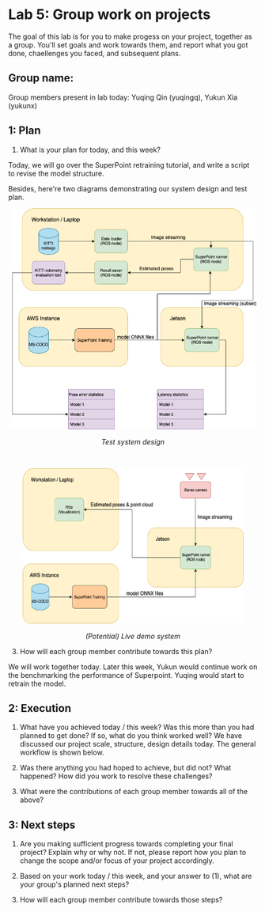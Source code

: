 Lab 5: Group work on projects
===
The goal of this lab is for you to make progess on your project, together as a group. You'll set goals and work towards them, and report what you got done, chaellenges you faced, and subsequent plans.

Group name:
---
Group members present in lab today: Yuqing Qin (yuqingq), Yukun Xia (yukunx)

1: Plan
----
1. What is your plan for today, and this week? 

Today, we will go over the SuperPoint retraining tutorial, and write a script to revise the model structure. 

Besides, here're two diagrams demonstrating our system design and test plan. 

<p align="center">
  <img width="499" height="447" src="Framework_Tests_combined.png" >
</p>
<p align="center">
  <em>Test system design</em>
</p>

&nbsp;

<p align="center">
  <img width="447" height="314" src="Framework_Live_demo_with_Jetson.png" >
</p>
<p align="center">
  <em>(Potential) Live demo system</em>
</p>

3. How will each group member contribute towards this plan?

We will work together today. Later this week, Yukun would continue work on the benchmarking the performance of Superpoint. Yuqing would start to retrain the model.

2: Execution
----
1. What have you achieved today / this week? Was this more than you had planned to get done? If so, what do you think worked well?
We have discussed our project scale, structure, design details today. The general workflow is shown below. 


3. Was there anything you had hoped to achieve, but did not? What happened? How did you work to resolve these challenges?
4. What were the contributions of each group member towards all of the above?

3: Next steps
----
1. Are you making sufficient progress towards completing your final project? Explain why or why not. If not, please report how you plan to change the scope and/or focus of your project accordingly.

2. Based on your work today / this week, and your answer to (1), what are your group's planned next steps?

3. How will each group member contribute towards those steps? 
